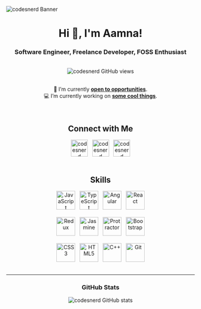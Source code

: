 <!-- Banner -->
![codesnerd Banner](https://github.com/codesnerd/codesnerd/assets/70039999/80807c22-1262-4188-8fd4-f049d2969cb3.gif)

<!-- Introduction -->
<div align="center">
  <h1>Hi 👋, I'm Aamna!</h1>
  <h3>Software Engineer, Freelance Developer, FOSS Enthusiast</h3>
</div>
<br />

<!-- Profile Views -->
<div align="center">
  <img src="https://komarev.com/ghpvc/?username=codesnerd&label=Profile%20views&color=2a5fd7&style=flat" alt="codesnerd GitHub views"/>
</div>
<br />

<!-- Recent Work -->
<div align="center">
  <p>
    🔭 I’m currently <b><a href="https://codesnerd.com/now#open-to">open to opportunities</a></b>.
    <br />
    💻 I’m currently working on <b><a href="https://codesnerd.com/now#working-on">some cool things</a></b>.
  <p>
</div>
<br />

<!-- Connect With Me -->
<div align="center">
  <h2>Connect with Me</h2>
  <div>
    <a href="https://codesnerd.com/"><img src="https://github.com/codesnerd/codesnerd/assets/70039999/c486b75c-fb28-4017-bc88-b273ec7c15dd.png" width="45" height="45" alt="codesnerd website" /></a>
    &nbsp;&nbsp;<a href="https://www.linkedin.com/in/codesnerd/"><img src="https://github.com/codesnerd/codesnerd/assets/70039999/b6166a31-eff2-4a7e-9222-9083bc78e1b5.png" width="45" height="45" alt="codesnerd LinkedIn" /></a>
    &nbsp;&nbsp;<a href="mailto:contact@codesnerd.com"><img src="https://github.com/codesnerd/codesnerd/assets/70039999/e3e33203-314c-4371-b074-d3bdb9029e74.png" width="45" height="45" alt="codesnerd email" /></a>
  </div>
</div>
<br />

<!-- Skills -->
<div align="center">
  <h2>Skills</h2>
  <div>
    <img src="https://github.com/codesnerd/codesnerd/assets/70039999/0f05be00-7e37-43b8-a7e9-d6068ec49391.png" width="50" height="50" alt="JavaScript" />
    &nbsp;&nbsp;<img src="https://github.com/codesnerd/codesnerd/assets/70039999/7b222f1c-9429-438d-a050-395123305e69.png" width="50" height="50" alt="TypeScript" />
    &nbsp;&nbsp;<img src="https://github.com/codesnerd/codesnerd/assets/70039999/90f6e358-741b-46a5-a579-982cc41ac9ad.png" width="50" height="50" alt="Angular" />
    &nbsp;&nbsp;<img src="https://github.com/codesnerd/codesnerd/assets/70039999/fb5dadc6-c456-480d-8493-203c5a55815c.png" width="50" height="50" alt="React" />
  </div>
  <br />
  <div>
    <img src="https://github.com/codesnerd/codesnerd/assets/70039999/aad76582-53e5-457e-b50f-b726e1aad3aa.png" width="50" height="50" alt="Redux" />
    &nbsp;&nbsp;<img src="https://github.com/codesnerd/codesnerd/assets/70039999/2ab3c41d-ac4f-4662-ac11-e152030af3de.png" width="50" height="50" alt="Jasmine" />
    &nbsp;&nbsp;<img src="https://github.com/codesnerd/codesnerd/assets/70039999/2acc5ba2-777f-4a75-8d9f-ef1b845ba22a.png" width="50" height="50" alt="Protractor" />
    &nbsp;&nbsp;<img src="https://github.com/codesnerd/codesnerd/assets/70039999/0d7550f0-8dc3-49dd-8efa-bbbbcbc8372e.png" width="50" height="50" alt="Bootstrap" />
  </div>
  <br />
  <div>
    <img src="https://github.com/codesnerd/codesnerd/assets/70039999/fdee6129-aaac-4590-a7be-6af8e3030e2e.png" width="50" height="50" alt="CSS3" />
    &nbsp;&nbsp;<img src="https://github.com/codesnerd/codesnerd/assets/70039999/b9f11d0b-c51b-41ef-bb33-1fb126086fab.png" width="50" height="50" alt="HTML5" />
    &nbsp;&nbsp;<img src="https://github.com/codesnerd/codesnerd/assets/70039999/a643cdd2-99b1-4405-b482-169d487a4d27.png" width="50" height="50" alt="C++" />
    &nbsp;&nbsp;<img src="https://github.com/codesnerd/codesnerd/assets/70039999/90a9ad16-c4a0-4e77-8231-84374f41d54a.png" width="50" height="50" alt="Git" />
  </div>
</div>
<br />
<hr />

<!-- GitHub Stats -->
<div align="center">
  <h3>GitHub Stats</h3>
  <img src="https://github-readme-stats.vercel.app/api?username=codesnerd&theme=github_dark&count_private=true&include_all_commits=true" alt="codesnerd GitHub stats" />
</div>
